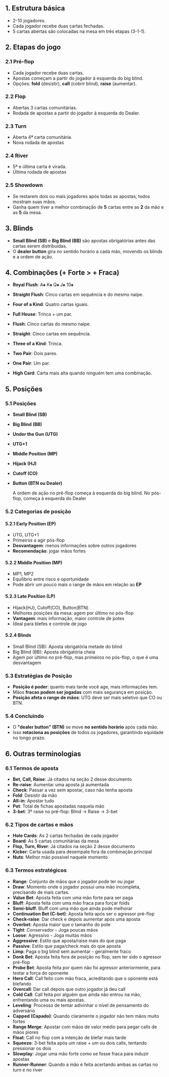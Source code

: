 ## 1. Estrutura básica

- 2-10 jogadores.
- Cada jogador recebe duas cartas fechadas.
- 5 cartas abertas são colocadas na mesa em três etapas (3-1-1).

## 2. Etapas do jogo
### 2.1 Pré-flop
- Cada jogador recebe duas cartas.
- Apostas começam a partir do jogador à esquerda do big blind.
- Opções: **fold** (desistir), **call** (cobrir blind), **raise** (aumentar).
### 2.2 Flop
- Abertas 3 cartas comunitárias.
- Rodada de apostas a partir do jogador à esquerda do Dealer.
### 2.3 Turn
- Aberta 4ª carta comunitária.
- Nova rodada de apostas
### 2.4 River
- 5ª e última carta é virada.
- Última rodada de apostas
### 2.5 Showdown
- Se restarem dois ou mais jogadores após todas as apostas, todos mostram suas mãos.
- Ganha quem tiver a melhor combinação de **5** cartas entre as **2** da mão e as **5** da mesa.

## 3. Blinds
- **Small Blind (SB)** e **Big Blind (BB)** são apostas obrigatórias antes das cartas serem distribuídas.
- O **dealer button** gira no sentido horário a cada mão, movendo os blinds e a ordem de ação.
## 4. Combinações (+ Forte > + Fraca)
- **Royal Flush**: A♠ K♠ Q♠ J♠ 10♠
    
- **Straight Flush**: Cinco cartas em sequência e do mesmo naipe.
    
- **Four of a Kind**: Quatro cartas iguais.
    
- **Full House**: Trinca + um par.
    
- **Flush**: Cinco cartas do mesmo naipe.
    
- **Straight**: Cinco cartas em sequência.
    
- **Three of a Kind**: Trinca.
    
- **Two Pair**: Dois pares.
    
- **One Pair**: Um par.
    
- **High Card**: Carta mais alta quando ninguém tem uma combinação.
## 5. Posições
### 5.1 Posições
- **Small Blind (SB)**
- **Big Blind (BB)**
- **Under the Gun (UTG)**
- **UTG+1**
- **Middle Position (MP)**
- **Hijack (HJ)**
- **Cutoff (CO)**
- **Button (BTN ou Dealer)**

	A ordem de ação no pré-flop começa à esquerda do big blind. No pós-flop, começa à esquerda do Dealer
### 5.2 Categorias de posição
#### 5.2.1 Early Position (EP)
- UTG, UTG+1
- Primeiros a agir pós-flop
- **Desvantagem**: menos informações sobre outros jogadores
- **Recomendação**: jogar mãos fortes
#### 5.2.2 Middle Position (MP)
- MP1, MP2
- Equilibrio entre risco e oportunidade
- Pode abrir um pouco mais o range de mãos em relação ao **EP**
#### 5.2.3 Late Position (LP)
- Hijack(HJ), Cutoff(CO), Button(BTN)
- Melhores posições da mesa: agem por último no pós-flop
- **Vantagem**: mais informação, maior controle de potes
- Ideal para blefes e controle de jogo
#### 5.2.4 Blinds
- Small Blind (SB): Aposta obrigatória metade do blind
- Big Blind (BB): Aposta obrigatória cheia
- Agem por último no pré-flop, mas primeiros no pós-flop, o que é uma desvantagem
### 5.3 Estratégias de Posição
- **Posição é poder**: quanto mais tarde você age, mais informações tem.
- Mãos **fracas podem ser jogadas** com mais segurança em posição.
- **Posição afeta o range de mãos**: UTG deve ser mais seletivo que CO ou BTN.
### 5.4 Concluindo
- O **"dealer button" (BTN)** se move **no sentido horário** após cada mão.
- Isso **rotaciona as posições** de todos os jogadores, garantindo equidade no longo prazo.
## 6. Outras terminologias
### 6.1 Termos de aposta
- **Bet, Call, Raise**: Já citados na seção 2 desse documento
- **Re-raise**: Aumentar uma aposta já aumentada
- **Check**: Passar a vez sem apostar, caso não tenha aposta
- **Fold**: Desistir da mão
- **All-in**: Apostar tudo 
- **Pot**: Total de fichas apostadas naquela mão
- **3-bet**: 3º raise no pré-flop: Blind -> Raise -> 3-bet
### 6.2 Tipos de cartas e mãos
- **Hole Cards**: As 2 cartas fechadas de cada jogador
- **Board**: As 5 cartas comunitárias da mesa
- **Flop, Turn, River**: Já citados na seção 2 desse documento
- **Kicker**: Carta usada para desempate fora da combinação principal
- **Nuts**: Melhor mão possível naquele momento
### 6.3 Termos estratégicos
- **Range**: Conjunto de mãos que o jogador pode ter ou jogar
- **Draw**: Momento onde o jogador possui uma mão incompleta, precisando de mais cartas.
- **Value Bet**: Aposta feita com uma mão forte para ser paga
- **Bluff**: Aposta feita com uma mão fraca para forçar folds
- **Semi-bluff**: Bluff com uma mão que ainda pode melhorar
- **Continuation Bet (C-bet)**: Aposta feita após ser o agressor pré-flop
- **Check-raise**: Dar check e depois aumentar após uma aposta
- **Overbet**: Aposta maior que o tamanho do pote
- **Tight**: Conservador - Joga poucas mãos
- **Loose**: Agressivo - Joga muitas mãos
- **Aggressive**: Estilo que aposta/raise mais do que paga
- **Passive**: Estilo que paga/check mais do que aposta
- **Limp**: Paga o big blind sem aumentar - geralmente fraco
- **Donk Bet**: Aposta feita fora de posição no flop, sem ter sido o agressor pré-flop
- **Probe Bet**: Aposta feita por quem não foi agressor anteriormente, para testar a força do oponente
- **Hero Call**: Call feito com mão fraca, acreditando que o oponente está blefando
- **Overcall**: Dar call depois que outro jogador já deu call
- **Cold Call**: Call feita por alguém que ainda não entrou na mão, enfrentando uma ou mais apostas.
- **Leveling**: Processo de tentar adivinhar o nível de pensamento do adversário
- **Capped (Capado)**: Quando claramente o jogador não tem mãos muito fortes
- **Range Merge**: Apostar com mãos de valor médio para pegar calls de mãos piores
- **Float**: Call no flop com a intenção de blefar mais tarde
- **Squeeze**: 3-bet feita após um raise + um ou dois calls, tentando pressionar os dois
- **Slowplay**: Jogar uma mão forte como se fosse fraca para induzir apostas
- **Runner-Runner**: Quando a mão é feita acertando ambas as cartas no turn e no river